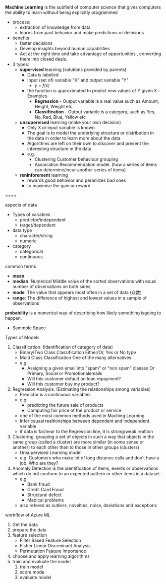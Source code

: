 **Machine Learning** is the subfield of computer science that gives computers the ability to learn without being explicitly programmed
- process:
    - extraction of knowledge from data
    - learns from past behavior and make predictions or decisions
- benefits
    - faster decisions
    - Develop insights beyond human capabilities
    - Act at the right time and take advantage of opportunities , converting them into closed deals.
- 3 types:
    - **supervised** learning (solutions provided by parents)
        - Data is labelled
        - Input (set of) variable "X" and output variable "Y"
            - *y = f(x)*
        - the function is approximated to predict new values of Y given X
        -Examples
            - **Regression** - Output variable is a real value such as Amount, Height, Weight etc
            - **Classification** - Output variable is a category, such as Yes, No, Red, Blue, Yellow etc
    - **unsupervised** learning (make your own decision)
        - Only X or input variable is known
        - The goal is to model the underlying structure or distribution in the data in order to learn more about the data
        - Algorithms are left on their own to discover and present the interesting structure in the data
        - e.g.
            - Clustering Customer behaviour grouping
            - Association Recommendation model. (how a series of items can determine/incur another series of items)
    - **reninforement** learning
        - rewards good behavior and peranlizes bad ones
        - to maximise the gain or reward

====

aspects of data
- Types of variables
    - predictor/independent
    - target/dependent
- data type
    - character/string
    - numeric
- category
    - categorical
    - continuous

common terms
- **mean**
- **median**: Numerical Middle value of the sorted observations with
equal number of observations on both sides,
- **mode**: The value that appears most often in a set of data (众数)
- **range**: The difference of highest and lowest values in a sample of observations

**probability** is a numerical way of describing how likely something isgoing to happen.
- Sammple Space

Types of Models
1. Classification. (Identification of category of data)
    - Binary/Two Class Classification Either/Or, Yes or No type
    - Multi Class Classification One of the many alternatives
    - e.g.
        - Assigning a given email into "spam" or "non spam" classes Or Primary, Social or Promotionalemails
        - Will this customer default on loan repayment?
        - Will this customer buy my product?
1. Regression Analysis. (Estimating the relationships among variables)
    - Predictor is a continuous variables
    - e.g.
        - predicting the future sale of products
        - Computing fair price of the product or service
    - one of the most common methods used in Maching Learning
    - Infer causal realtionships between dependent and independent variable
    - if data is far/near to the Regression line, it is strong/weak realtion
1. Clustering. grouping a set of objects in such a way that objects in the same group (called a cluster) are more similar (in some sense or another) to each other than to those in other groups (clusters)
    - Unsupervised Learning model
    - e.g. Customers who make lot of long distance calls and don’t have a job. Who are they?
1. Anomaly Detection is the identification of items, events or observations which do not conform to an expected pattern or other items in a dataset.
    - e.g.
        - Bank fraud
        - Credit Card Fraud
        - Structural defect
        - Medical problems
    - also refered as outliers, novelties, noise, deviations and exceptions

workflow of Azure ML
1. Get the data
1. prepare the data
1. feature selection
    - Filter Based Feature Selection
    - Fisher Linear Discrminant Analysis
    - Permutation Feature Importance
1. choose and apply learning algorithms
1. train and evaluate the model
    1. train model
    1. score mode
    1. evaluate model

